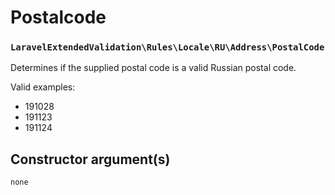 # Postalcode
### `LaravelExtendedValidation\Rules\Locale\RU\Address\PostalCode`

Determines if the supplied postal code is a valid Russian postal code.

Valid examples:

- 191028
- 191123
- 191124

## Constructor argument(s)

```php
none
```